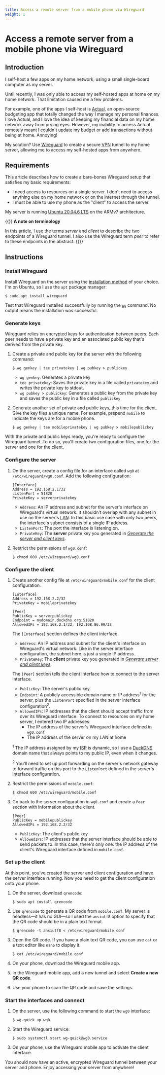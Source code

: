 ```yaml
---
title: Access a remote server from a mobile phone via Wireguard
weight: 1
---
```

# Access a remote server from a mobile phone via Wireguard

## Introduction
I self-host a few apps on my home network, using a small single-board computer as my server.

Until recently, I was only able to access my self-hosted apps at home on my home network. That limitation caused me a few problems.

For example, one of the apps I self-host is [Actual](https://actualbudget.org/), an open-source budgeting app that totally changed the way I manage my personal finances. I love Actual, and I love the idea of keeping my financial data on my home network away from prying eyes. However, my inability to access Actual remotely meant I couldn't update my budget or add transactions without being at home. Annoying!

My solution? Use [Wireguard](https://www.wireguard.com/) to create a secure <abbr title="Virtual Private Network">VPN</abbr> tunnel to my home server, allowing me to access my self-hosted apps from anywhere.

## Requirements
This article describes how to create a bare-bones Wireguard setup that satisfies my basic requirements:
- I need access to resources on a single server. I don't need to access anything else on my home network or on the internet through the tunnel.
- I must be able to use my phone as the "client" to access the server.

My server is running [Ubuntu 20.04.6 LTS](https://releases.ubuntu.com/focal/) on the ARMv7 architecture.

{{<hint warning>}}
**A note on terminology**

In this article, I use the terms _server_ and _client_ to describe the two endpoints of a Wireguard tunnel. I also use the Wireguard term _peer_ to refer to these endpoints in the abstract.
{{</hint>}}

## Instructions

### Install Wireguard
Install Wireguard on the server using the [installation method](https://www.wireguard.com/install/) of your choice. I'm on Ubuntu, so I use the `apt` package manager:
```shell
$ sudo apt install wireguard
```
Test that Wireguard installed successfully by running the [`wg`](https://man7.org/linux/man-pages/man8/wg.8.html) command. No output means the installation was successful.

### Generate keys
Wireguard relies on encrypted keys for authentication between peers. Each peer needs to have a private key and an associated public key that's derived from the private key.

1. Create a private and public key for the server with the following command:
    ```shell
    $ wg genkey | tee privatekey | wg pubkey > publickey
    ```
    * `wg genkey`: Generates a private key
    * `tee privatekey`: Saves the private key in a file called `privatekey` and writes the private key to stdout.
    * `wg pubkey > publickey`: Generates a public key from the private key and saves the public key in a file called `publickey`

2. Generate another set of private and public keys, this time for the client. Give the key files a unique name. For example, prepend `mobile` to indicate the keys are for a mobile phone.
    ```shell
    $ wg genkey | tee mobileprivatekey | wg pubkey > mobilepublickey
    ```
With the private and public keys ready, you're ready to configure the Wireguard tunnel. To do so, you'll create two configuration files, one for the server and one for the client.

### Configure the server

1. On the server, create a config file for an interface called `wg0` at `/etc/wireguard/wg0.conf`. Add the following configuration:
    ```
    [Interface]
    Address = 192.168.2.1/32
    ListenPort = 51820
    PrivateKey = serverprivatekey
    ```
    * `Address`: An IP address and subnet for the server's interface on Wireguard's virtual network. It shouldn't overlap with any subnet in use on the server's <abbr title="Local Area Network">LAN</abbr>. In this basic use case with only two peers, the interface's subnet consists of a single IP address.
    * `ListenPort`: The port the interface is listening on.
    * `PrivateKey`: The **server** private key you generated in [_Generate the server and client keys_](#generate-the-server-and-client-keys).

2. Restrict the permissions of `wg0.conf`:
    ```shell
    $ chmod 600 /etc/wireguard/wg0.conf
    ```

### Configure the client
1. Create another config file at `/etc/wireguard/mobile.conf` for the client configuration.
    ```
    [Interface]
    Address = 192.168.2.2/32
    PrivateKey = mobileprivatekey

    [Peer]
    PublicKey = serverpublickey
    Endpoint = mydomain.duckdns.org:51820
    AllowedIPs = 192.168.2.1/32, 192.168.86.99/32
    ```
    The `[Interface]` section defines the client interface.
    * `Address`: An IP address and subnet for the client's interface on Wireguard's virtual network. Like in the server interface configuration, the subnet here is just a single IP address.
    * `PrivateKey`: The **client** private key you generated in [_Generate server and client keys_](#generate-server-and-client-keys).

    The `[Peer]` section tells the client interface how to connect to the server interface.
    * `PublicKey`: The server's public key.
    * `Endpoint`: A publicly accessible domain name or IP address<sup>1</sup> for the server, plus the `ListenPort` specified in the server interface configuration<sup>2</sup>. 
    * `AllowedIPs`: IP addresses that the client should accept traffic from over its Wireguard interface. To connect to resources on my home server, I entered two IP addresses:
        * The IP address of the server's Wireguard interface defined in `wg0.conf`
        * The IP address of the server on my LAN at home

    <sup>1</sup> The IP address assigned by my <abbr title="Internet Service Provider">ISP</abbr> is dynamic, so I use a [DuckDNS](https://www.duckdns.org/) domain name that always points to my public IP, even when it changes.

    <sup>2</sup> You'll need to set up port forwarding on the server's network gateway to forward traffic on this port to the `ListenPort` defined in the server's interface configuration.

2. Restrict the permissions of `mobile.conf`:
    ```shell
    $ chmod 600 /etc/wireguard/mobile.conf
    ```

2. Go back to the server configuration in `wg0.conf` and create a `Peer` section with information about the client.
    ```
    [Peer]
    PublicKey = mobilepublickey
    AllowedIPs = 192.168.2.2/32
    ```
    * `PublicKey`: The client's public key
    * `AllowedIPs`: IP addresses that the server interface should be able to send packets to. In this case, there's only one: the IP address of the client's Wireguard interface defined in `mobile.conf`.


### Set up the client
At this point, you've created the server and client configuration and have the server interface running. Now you need to get the client configuration onto your phone.

1. On the server, download `qrencode`:
    ```shell
    $ sudo apt install qrencode
    ```
2. Use `qrencode` to generate a QR code from `mobile.conf`. My server is headless—it has no GUI—so I used the `ansiutf8` option to specify that the QR code should be in a plain text format.
    ```shell
    $ qrencode -t ansiutf8 < /etc/wireguard/mobile.conf
    ```
3. Open the QR code. If you have a plain text QR code, you can use `cat` or a text editor like `nano` to display it.
    ```shell
    $ cat /etc/wireguard/mobile.conf
    ```

4. On your phone, download the Wireguard mobile app.

5. In the Wireguard mobile app, add a new tunnel and select **Create a new QR code**.

6. Use your phone to scan the QR code and save the settings.

### Start the interfaces and connect
1. On the server, use the following command to start the `wg0` interface:
    ```shell
    $ wg-quick up wg0
    ```
2. Start the Wireguard service:
    ```shell
    $ sudo systemctl start wg-quick@wg0.service
    ```
3. On your phone, use the Wireguard mobile app to activate the client interface.

You should now have an active, encrypted Wireguard tunnel between your server and phone. Enjoy accessing your server from anywhere!